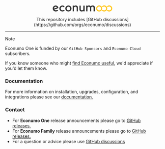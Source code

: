 <p align="center">
    <picture>
        <img src="https://github.com/econumo/.github/raw/master/profile/econumo.png" width="194">
    </picture>
</p>

<p align="center">
    This repository includes [GitHub discussions](https://github.com/orgs/econumo/discussions)
</p>

---

> [!NOTE]
> Econumo One is funded by our `GitHub Sponsors` and `Econumo Cloud` subscribers.
>
> If you know someone who might [find Econumo useful](https://econumo.com/?utm_medium=Social&utm_source=GitHub&utm_campaign=readme), we'd appreciate if you'd let them know.

### Documentation

For more information on installation, upgrades, configuration, and integrations please see our [documentation.](https://econumo.com/docs/)

### Contact

- For **Econumo One** release announcements please go to [GitHub releases.](https://github.com/econumo/econumo-one/releases)
- For **Econumo Family** release announcements please go to [GitHub releases.](https://github.com/econumo/econumo-family/releases)
- For a question or advice please use [GitHub discussions](https://github.com/orgs/econumo/discussions)
